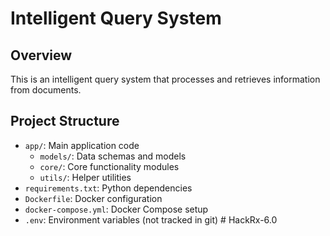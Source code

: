 # Intelligent Query System

## Overview
This is an intelligent query system that processes and retrieves information from documents.

## Project Structure
- `app/`: Main application code
  - `models/`: Data schemas and models
  - `core/`: Core functionality modules
  - `utils/`: Helper utilities
- `requirements.txt`: Python dependencies
- `Dockerfile`: Docker configuration
- `docker-compose.yml`: Docker Compose setup
- `.env`: Environment variables (not tracked in git) # HackRx-6.0
